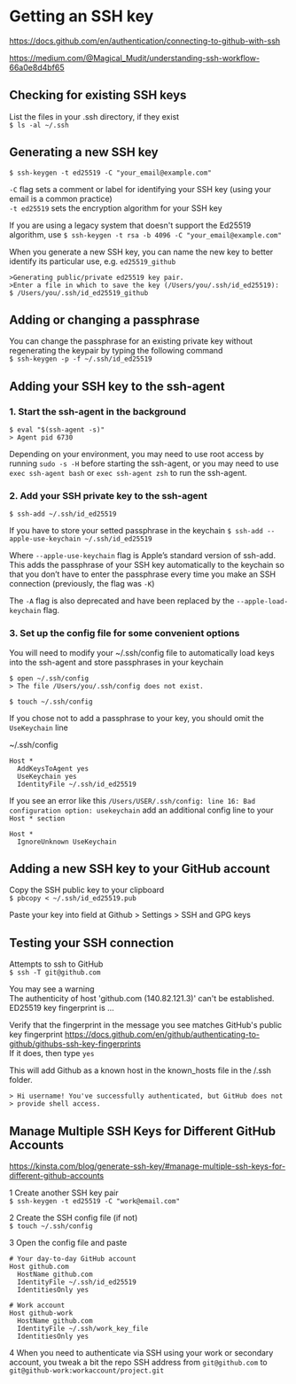 # Getting an SSH key

https://docs.github.com/en/authentication/connecting-to-github-with-ssh  

https://medium.com/@Magical_Mudit/understanding-ssh-workflow-66a0e8d4bf65


## Checking for existing SSH keys

List the files in your .ssh directory, if they exist  
`$ ls -al ~/.ssh`

## Generating a new SSH key

`$ ssh-keygen -t ed25519 -C "your_email@example.com"`

`-C` flag sets a comment or label for identifying your SSH key (using your email is a common practice)  
`-t ed25519` sets the encryption algorithm for your SSH key  

If you are using a legacy system that doesn't support the Ed25519 algorithm, use  `$ ssh-keygen -t rsa -b 4096 -C "your_email@example.com"`  

When you generate a new SSH key, you can name the new key to better identify its particular use, e.g. `ed25519_github`  
```
>Generating public/private ed25519 key pair.
>Enter a file in which to save the key (/Users/you/.ssh/id_ed25519):
$ /Users/you/.ssh/id_ed25519_github
```

## Adding or changing a passphrase  

You can change the passphrase for an existing private key without regenerating the keypair by typing the following command  
`$ ssh-keygen -p -f ~/.ssh/id_ed25519`  


## Adding your SSH key to the ssh-agent

### 1. Start the ssh-agent in the background  

```
$ eval "$(ssh-agent -s)"
> Agent pid 6730
```

Depending on your environment, you may need to use root access by running `sudo -s -H` before starting the ssh-agent, or you may need to use `exec ssh-agent bash` or `exec ssh-agent zsh` to run the ssh-agent.


### 2. Add your SSH private key to the ssh-agent  

`$ ssh-add ~/.ssh/id_ed25519`  

If you have to store your setted passphrase in the keychain  `$ ssh-add --apple-use-keychain ~/.ssh/id_ed25519`  

Where `--apple-use-keychain` flag is Apple’s standard version of ssh-add. This adds the passphrase of your SSH key automatically to the keychain so that you don’t have to enter the passphrase every time you make an SSH connection (previously, the flag was `-K`)    

The `-A` flag is also deprecated and have been replaced by the  `--apple-load-keychain` flag.  

### 3. Set up the config file for some convenient options  

You will need to modify your ~/.ssh/config file to automatically load keys into the ssh-agent and store passphrases in your keychain  

```
$ open ~/.ssh/config
> The file /Users/you/.ssh/config does not exist.

$ touch ~/.ssh/config
```

If you chose not to add a passphrase to your key, you should omit the `UseKeychain` line

~/.ssh/config
```
Host *
  AddKeysToAgent yes
  UseKeychain yes
  IdentityFile ~/.ssh/id_ed25519
```

If you see an error like this `/Users/USER/.ssh/config: line 16: Bad configuration option: usekeychain` add an additional config line to your `Host * section`
```
Host *
  IgnoreUnknown UseKeychain
```

## Adding a new SSH key to your GitHub account

Copy the SSH public key to your clipboard  
`$ pbcopy < ~/.ssh/id_ed25519.pub`  

Paste your key into field at Github > Settings > SSH and GPG keys  


## Testing your SSH connection

Attempts to ssh to GitHub  
`$ ssh -T git@github.com`  

You may see a warning  
The authenticity of host 'github.com (140.82.121.3)' can't be established. ED25519 key fingerprint is ...  

Verify that the fingerprint in the message you see matches GitHub's public key fingerprint https://docs.github.com/en/github/authenticating-to-github/githubs-ssh-key-fingerprints  
If it does, then type `yes`  

This will add Github as a known host in the known_hosts file in the /.ssh folder.  

```
> Hi username! You've successfully authenticated, but GitHub does not
> provide shell access.
```


## Manage Multiple SSH Keys for Different GitHub Accounts

https://kinsta.com/blog/generate-ssh-key/#manage-multiple-ssh-keys-for-different-github-accounts  


1 Create another SSH key pair  
`$ ssh-keygen -t ed25519 -C "work@email.com"`  

2 Create the SSH config file (if not)  
`$ touch ~/.ssh/config`  

3 Open the config file and paste  
```
# Your day-to-day GitHub account
Host github.com
  HostName github.com
  IdentityFile ~/.ssh/id_ed25519
  IdentitiesOnly yes

# Work account
Host github-work
  HostName github.com
  IdentityFile ~/.ssh/work_key_file
  IdentitiesOnly yes
```

4 When you need to authenticate via SSH using your work or secondary account, you tweak a bit the repo SSH address from `git@github.com` to  
`git@github-work:workaccount/project.git`  

